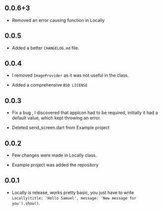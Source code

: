 ## 0.0.6+3

* Removed an error causing function in Locally

## 0.0.5

* Added a better `CHANGELOG.md` file.

## 0.0.4

* I removed `ImageProvider` as it was not useful in the class.

* Added a comprehensive `BSD LICENSE`

## 0.0.3

* Fix a bug , I discovered that appIcon had to be required, initially it had a default value, which kept throwing an error.

* Deleted send_screen.dart from Example project

## 0.0.2

* Few changes were made in Locally class.

* Example project was added the repository


## 0.0.1

* Locally is release, works pretty basic, you just have to write `Locally(title: 'Hello Samuel', message: 'New message for you').show()`.


